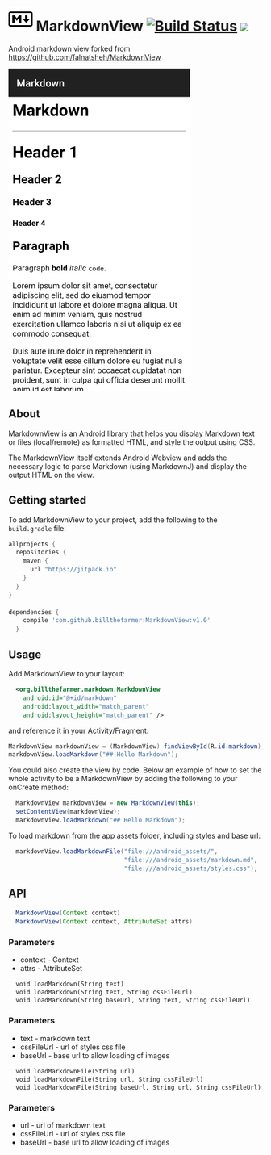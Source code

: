 # ![Logo](app/src/main/res/drawable-mdpi/ic_launcher.png) MarkdownView [![Build Status](https://travis-ci.org/billthefarmer/MarkdownView.svg?branch=master)](https://travis-ci.org/billthefarmer/MarkdownView) [![](https://jitpack.io/v/billthefarmer/MarkdownView.svg)](https://jitpack.io/#billthefarmer/MarkdownView)

Android markdown view forked from https://github.com/falnatsheh/MarkdownView

![Markdown](https://github.com/billthefarmer/billthefarmer.github.io/raw/master/images/Markdown.png)

## About

MarkdownView is an Android library that helps you display Markdown
text or files (local/remote) as formatted HTML, and style the output
using CSS.

The MarkdownView itself extends Android Webview and adds the necessary
logic to parse Markdown (using MarkdownJ) and display the output HTML
on the view.

## Getting started

To add MarkdownView to your project, add the following to the
`build.gradle` file:
```gradle
allprojects {
  repositories {
    maven {
      url "https://jitpack.io"
    }
  }
}

dependencies {
    compile 'com.github.billthefarmer:MarkdownView:v1.0'
  }
```

## Usage
Add MarkdownView to your layout:
```xml
  <org.billthefarmer.markdown.MarkdownView
    android:id="@+id/markdown"
    android:layout_width="match_parent"
    android:layout_height="match_parent" />
```

and reference it in your Activity/Fragment:
```java
MarkdownView markdownView = (MarkdownView) findViewById(R.id.markdown);
markdownView.loadMarkdown("## Hello Markdown");
```

You could also create the view by code. Below an example of how to set
the whole activity to be a MarkdownView by adding the following to
your onCreate method:
```java
  MarkdownView markdownView = new MarkdownView(this);
  setContentView(markdownView);
  markdownView.loadMarkdown("## Hello Markdown");
```

To load markdown from the app assets folder, including styles and base url:
```java
  markdownView.loadMarkdownFile("file:///android_assets/",
                                "file:///android_assets/markdown.md",
                                "file:///android_assets/styles.css");
```
## API
```java
  MarkdownView(Context context)
  MarkdownView(Context context, AttributeSet attrs)
```
### Parameters
* context - Context
* attrs - AttributeSet
```
  void loadMarkdown(String text)
  void loadMarkdown(String text, String cssFileUrl)
  void loadMarkdown(String baseUrl, String text, String cssFileUrl)
```
### Parameters
* text - markdown text
* cssFileUrl - url of styles css file
* baseUrl - base url to allow loading of images
```
  void loadMarkdownFile(String url)
  void loadMarkdownFile(String url, String cssFileUrl)
  void loadMarkdownFile(String baseUrl, String url, String cssFileUrl)
```
### Parameters
* url - url of markdown text
* cssFileUrl - url of styles css file
* baseUrl - base url to allow loading of images
